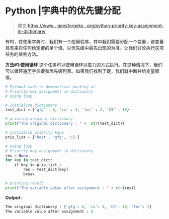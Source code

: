 # Python |字典中的优先键分配

> 原文:[https://www . geesforgeks . org/python-priority-key-assignment-in-dictionary/](https://www.geeksforgeeks.org/python-priority-key-assignment-in-dictionary/)

有时，在使用字典时，我们有一个应用程序，其中我们需要分配一个变量，该变量具有来自任何给定键的单个值，以优先级中最先出现的为准。让我们讨论执行这项任务的某些方法。

**方法#1:使用循环**
这个任务可以使用循环以蛮力的方式执行。在这种情况下，我们可以循环遍历字典键和优先级列表。如果我们找到了键，我们就中断并给变量赋值。

```py
# Python3 code to demonstrate working of
# Priority key assignment in dictionary
# Using loop

# Initialize dictionary
test_dict = {'gfg' : 6, 'is' : 4, 'for' : 2, 'CS' : 10}

# printing original dictionary
print("The original dictionary : " +  str(test_dict))

# Initialize priority keys
prio_list = ['best', 'gfg', 'CS']

# Using loop
# Priority key assignment in dictionary
res = None
for key in test_dict:
    if key in prio_list :
        res = test_dict[key]
        break

# printing result 
print("The variable value after assignment : " + str(res))
```

**Output :**

```py
The original dictionary : {'gfg': 6, 'is': 4, 'CS': 10, 'for': 2}
The variable value after assignment : 6

```